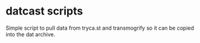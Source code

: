 # datcast scripts

Simple script to pull data from tryca.st and transmogrify so
it can be copied into the dat archive.

